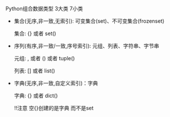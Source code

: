 Python组合数据类型 3大类 7小类


* 集合(无序,非一致,无索引): 可变集合(set)、不可变集合(frozenset) 
    
     集合: {} 或者 set() 
    
* 序列(有序,非一致/一致,序号索引): 元组、列表、字符串、字节串   

    元组: , 或者 () 或者 tuple()
    
    列表: [] 或者 list()
    
* 字典(无序,非一致,自定义索引)：字典 
    
    字典: {} 或者 dict()   
    
    !!注意 空{}创建的是字典 而不是set
    